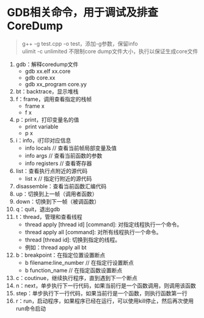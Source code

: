 # GDB相关命令，用于调试及排查CoreDump
    
> g++ -g test.cpp -o test，添加-g参数，保留info   
> ulimit -c unlimited 不限制core dump文件大小，执行以保证生成core文件  
       
1. gdb：解释coredump文件
    - gdb xx.elf xx.core
    - gdb core.xx
    - gdb xx_program core.yy
2. bt：backtrace，显示堆栈
3. f：frame，调用查看指定的栈帧
    - frame x
    - f x
4. p：print，打印变量名的值
    - print variable
    - p x
5. i：info，i打印对应信息
    - info locals       // 查看当前帧局部变量及值
    - info args         // 查看当前函数的参数
    - info registers    // 查看寄存器
6. list：查看执行点附近的源代码
    - list x     // 指定行附近的源代码
7. disassemble：查看当前函数汇编代码
8. up：切换到上一帧（调用者函数）
9. down：切换到下一帧（被调函数）
10. q：quit，退出gdb
11. t：thread，管理和查看线程
    - thread apply [thread id] [command]: 对指定线程执行一个命令。
    - thread apply all [command]: 对所有线程执行一个命令。
    - thread [thread id]: 切换到指定的线程。
    - 例如：thread apply all bt
12. b：breakpoint：在指定位置设置断点
    - b filename:line_number    // 在指定行设置断点
    - b function_name           // 在指定函数设置断点
13. c：coutinue，继续执行程序，直到遇到下一个断点
14. n：next，单步执行下一行代码，如果当前行是一个函数调用，则调用该函数
15. step：单步执行下一行代码，如果当前行是一个函数，则执行函数第一行
16. r：run，启动程序，如果程序已经在运行，可以使用kill停止，然后再次使用run命令启动